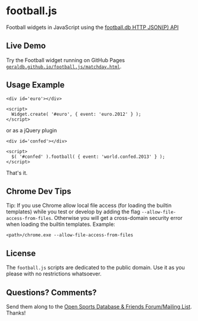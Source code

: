 # football.js

Football widgets in JavaScript using the [football.db HTTP JSON(P) API](http://footballdb.herokuapp.com/api)

## Live Demo

Try the Football widget running
on GitHub Pages [`geraldb.github.io/football.js/matchday.html`](http://geraldb.github.io/football.js/matchday.html).


## Usage Example

    <div id='euro'></div>
        
    <script>
      Widget.create( '#euro', { event: 'euro.2012' } );
    </script>

or as a jQuery plugin

    <div id='confed'></div>
    
    <script>
      $( '#confed' ).football( { event: 'world.confed.2013' } );
    </script>

That's it.

## Chrome Dev Tips

Tip: If you use Chrome allow local file access (for loading the builtin templates) while you test or develop
by adding the flag `--allow-file-access-from-files`.
Otherwise you will get a cross-domain security error when loading the builtin templates.
Example:

    <path>/chrome.exe --allow-file-access-from-files


## License

The `football.js` scripts are dedicated to the public domain.
Use it as you please with no restrictions whatsoever.

## Questions? Comments?

Send them along to the [Open Sports Database & Friends Forum/Mailing List](http://groups.google.com/group/opensport).
Thanks!
